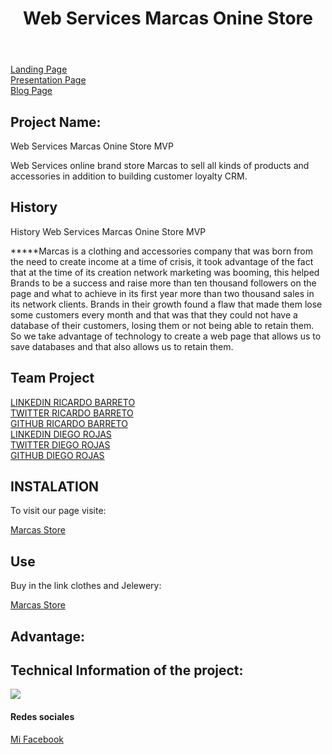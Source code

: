 
<!DOCTYPE html>
<html lang="es">  
  <head>     
    <meta charset="UTF-8">
    <meta name="description" content="Descripción de la WEB">     
  </head>  
  <body>    
    <header>
      <h1>Web Services Marcas Onine Store</h1>      
    </header>    
    <nav>
      <a href="http://marcasonlinestore.hubspotpagebuilder.com/marcas-online">Landing Page</a>
      <br>
      <a href="https://docs.google.com/presentation/d/109pxfEmslvYeb0Hc5CZSuJtrI3XtchjwJwzqtv1-M04/edit#slide=id.ga71ca07049_2_16">Presentation Page</a>
      <br>
      <a href="https://wordpress.com/post/marcasmvponlinestore.wordpress.com/34">Blog Page</a>
    </nav>
    <section>      
      <article>
        <h2>Project Name:</h2>
        <p>Web Services Marcas Onine Store MVP</p>
        <div>
          <p>Web Services online brand store Marcas to sell all kinds of products and accessories in addition to building customer loyalty CRM.</p>    
        </div>
      </article>      
       <article>
        <h2>History</h2>
        <p>History Web Services Marcas Onine Store MVP</p>
        <div>
          <p>*****Marcas is a clothing and
accessories company that was born
from the need to create income at
a time of crisis, it took advantage
of the fact that at the time of its
creation network marketing was
booming, this helped Brands to be a
success and raise more than ten
thousand followers on the page and
what to achieve in its first year
more than two thousand sales in its
network clients. Brands in their
growth found a flaw that made them
lose some customers every month and
that was that they could not have a
database of their customers, losing
them or not being able to retain
them. So we take advantage of
technology to create a web page that
allows us to save databases and that
also allows us to retain them.</p>    
        </div>
      </article>   
      <article>
        <div>
          <p>
           <nav>
           <h2>Team Project</h2>
      <a href="https://www.linkedin.com/in/ricardo-barreto-r-1b06571a1/">LINKEDIN RICARDO BARRETO</a>
      <br>
        <a href="https://twitter.com/BartorodriguezR">TWITTER RICARDO BARRETO</a>
      <br>
        <a href="https://github.com/RicardoBarretoR">GITHUB RICARDO BARRETO</a>
      <br>
      <a href="https://www.linkedin.com/in/diego-alejandro-rojas-rivera-816543a2/">LINKEDIN DIEGO ROJAS</a>
      <br>
      <a href="https://twitter.com/dalejoro">TWITTER DIEGO ROJAS</a>
      <br>
      <a href="https://github.com/dalejoroc11">GITHUB DIEGO ROJAS</a>
    </nav>
          </p>    
        </div>
      </article>  
      <article>
        <div>
          <p>
           <nav>
           <h2>INSTALATION</h2>
           <P>To visit our page visite:</P>
      <a href="http://marcasonlinestore.hubspotpagebuilder.com/marcas-online">Marcas Store</a>
      <br>
      <h2>Use</h2>
           <P>Buy in the link clothes and Jelewery:</P>
      <a href="http://marcasonlinestore.hubspotpagebuilder.com/marcas-online">Marcas Store</a>
      <br>
    </nav>
          </p>    
        </div>
      </article>       
    </section>
    <h2>Advantage:</h2>
 <h2>Technical Information of the project:</h2>
 <img src="C:\Users\diego\Desktop\repomarcas1\Web-service_MarcasClothes\assets">
  <div>
          <p></p>    
        </div>
  <footer>
      <h4>Redes sociales</h4>
      <a href="https://www.facebook.com/marcasdm">Mi Facebook</a>
    </footer>
  </body>  
</html>
